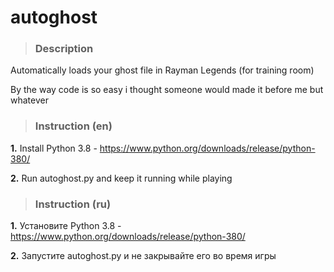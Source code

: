 # **autoghost**
> ### Description

Automatically loads your ghost file in Rayman Legends (for training room)

By the way code is so easy i thought someone would made it before me but whatever

> ### Instruction (en)
**1.** Install Python 3.8 - https://www.python.org/downloads/release/python-380/

**2.** Run autoghost.py and keep it running while playing

> ### Instruction (ru)
**1.** Установите Python 3.8 - https://www.python.org/downloads/release/python-380/

**2.** Запустите autoghost.py и не закрывайте его во время игры
